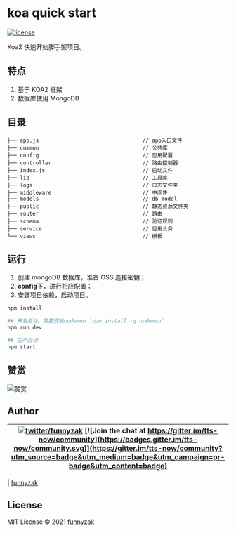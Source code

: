 # koa quick start

[![license][license-image]][repository-url]

[license-image]: https://img.shields.io/github/license/funnyzak/koa-quick-start.svg?style=flat-square
[repository-url]: https://github.com/funnyzak/koa-quick-start

Koa2 快速开始脚手架项目。

## 特点

1. 基于 KOA2 框架
2. 数据库使用 MongoDB

## 目录

    ├── app.js                                 // app入口文件
    ├── common                                 // 公共库
    ├── config                                 // 应用配置
    ├── controller                             // 路由控制器
    ├── index.js                               // 启动文件
    ├── lib                                    // 工具库
    ├── logs                                   // 日志文件夹
    ├── middleware                             // 中间件
    ├── models                                 // db model
    ├── public                                 // 静态资源文件夹
    ├── router                                 // 路由
    ├── schema                                 // 验证规则
    ├── service                                // 应用业务
    └── views                                  // 模板

## 运行

1. 创建 mongoDB 数据库，准备 OSS 连接密钥；
2. **config**下，进行相应配置；
3. 安装项目依赖，启动项目。

```bash
npm install

## 开发启动。需要安装nodemon `npm install -g nodemon`
npm run dev

## 生产启动
npm start
```

## 赞赏

![赞赏](https://raw.githubusercontent.com/funnyzak/tts-now/master/public/_docs/assets/img/coffee.png)

## Author

| [![twitter/funnyzak](https://s.gravatar.com/avatar/c2437e240644b1317a4a356c6d6253ee?s=70)](https://twitter.com/funnyzak 'Follow @funnyzak on Twitter') [![Join the chat at https://gitter.im/tts-now/community](https://badges.gitter.im/tts-now/community.svg)](https://gitter.im/tts-now/community?utm_source=badge&utm_medium=badge&utm_campaign=pr-badge&utm_content=badge) |
| ------------------------------------------------------------------------------------------------------------------------------------------------------------------------------------------------------------------------------------------------------------------------------------------------------------------------------------------------------------------------------- |

| [funnyzak](https://yycc.me/)

## License

MIT License © 2021 [funnyzak](https://github.com/funnyzak)
